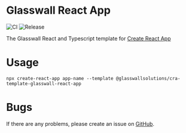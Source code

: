 # Glasswall React App
![CI](https://github.com/filetrust/glasswall-react-app/workflows/CI/badge.svg)
![Release](https://github.com/filetrust/glasswall-react-app/workflows/Release/badge.svg)

The Glasswall React and Typescript template for [Create React App](https://create-react-app.dev/)

# Usage

```
npx create-react-app app-name --template @glasswallsolutions/cra-template-glasswall-react-app
```

# Bugs
If there are any problems, please create an issue on [GitHub](https://github.com/filetrust/glasswall-react-app/issues).
